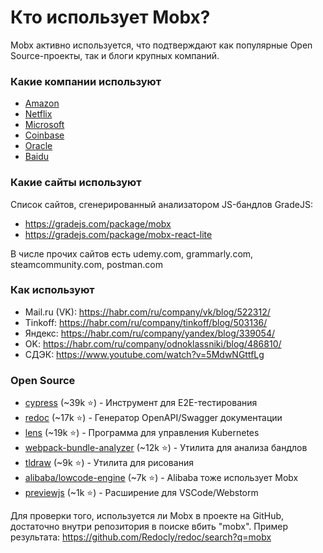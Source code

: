 # Кто использует Mobx?

Mobx активно используется, что подтверждают как популярные Open Source-проекты, так и блоги крупных компаний.

### Какие компании используют
- [Amazon](https://github.com/mobxjs/mobx/discussions/681#discussioncomment-104604)
- [Netflix](https://github.com/mobxjs/mobx/discussions/681#discussioncomment-104674)
- [Microsoft](https://github.com/mobxjs/mobx/discussions/681#discussioncomment-420684)
- [Coinbase](https://github.com/mobxjs/mobx/discussions/681#discussioncomment-104579)
- [Oracle](https://github.com/mobxjs/mobx/discussions/681#discussioncomment-104687)
- [Baidu](https://github.com/mobxjs/mobx/discussions/681#discussioncomment-104688)

### Какие сайты используют
Список сайтов, сгенерированный анализатором JS-бандлов GradeJS:
- https://gradejs.com/package/mobx
- https://gradejs.com/package/mobx-react-lite

В числе прочих сайтов есть udemy.com, grammarly.com, steamcommunity.com, postman.com

### Как используют
- Mail.ru (VK): https://habr.com/ru/company/vk/blog/522312/
- Tinkoff: https://habr.com/ru/company/tinkoff/blog/503136/
- Яндекс: https://habr.com/ru/company/yandex/blog/339054/
- OK: https://habr.com/ru/company/odnoklassniki/blog/486810/
- СДЭК: https://www.youtube.com/watch?v=5MdwNGttfLg

### Open Source
- [cypress](https://github.com/cypress-io/cypress) (~39k ⭐) - Инструмент для E2E-тестирования
- [redoc](https://github.com/Redocly/redoc) (~17k ⭐) - Генератор OpenAPI/Swagger документации
- [lens](https://github.com/lensapp/lens) (~19k ⭐) - Программа для управления Kubernetes
- [webpack-bundle-analyzer](https://github.com/webpack-contrib/webpack-bundle-analyzer) (~12k ⭐) - Утилита для анализа бандлов
- [tldraw](https://github.com/tldraw/tldraw) (~9k ⭐) - Утилита для рисования
- [alibaba/lowcode-engine](https://github.com/alibaba/lowcode-engine) (~7k ⭐) - Alibaba тоже использует Mobx
- [previewjs](https://github.com/fwouts/previewjs) (~1k ⭐) - Расширение для VSCode/Webstorm

Для проверки того, используется ли Mobx в проекте на GitHub, достаточно внутри репозитория в поиске вбить "mobx". Пример результата: https://github.com/Redocly/redoc/search?q=mobx
